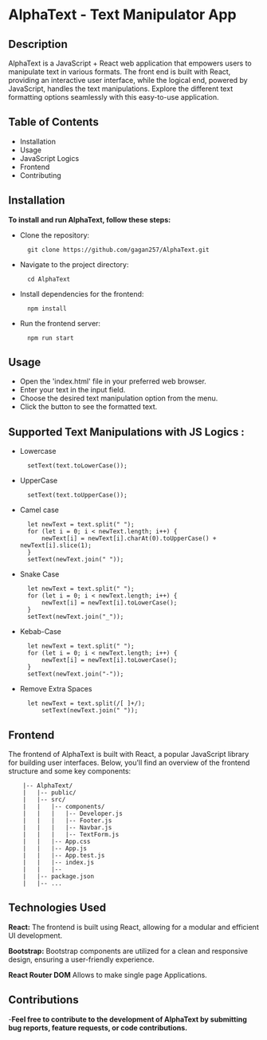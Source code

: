 # AlphaText - Text Manipulator App

## Description

AlphaText is a JavaScript + React web application that empowers users to manipulate text in various formats. The front end is built with React, providing an interactive user interface, while the logical end, powered by JavaScript, handles the text manipulations. Explore the different text formatting options seamlessly with this easy-to-use application.

## Table of Contents

- Installation
- Usage
- JavaScript Logics
- Frontend
- Contributing

## Installation

**To install and run AlphaText, follow these steps:**

- Clone the repository:

        git clone https://github.com/gagan257/AlphaText.git

- Navigate to the project directory:

        cd AlphaText

- Install dependencies for the frontend:

        npm install

- Run the frontend server:

        npm run start

## Usage

- Open the 'index.html' file in your preferred web browser.
- Enter your text in the input field.
- Choose the desired text manipulation option from the menu.
- Click the button to see the formatted text.

## Supported Text Manipulations with JS Logics :

- Lowercase

        setText(text.toLowerCase());

- UpperCase

        setText(text.toUpperCase());

- Camel case

        let newText = text.split(" ");
        for (let i = 0; i < newText.length; i++) {
            newText[i] = newText[i].charAt(0).toUpperCase() + newText[i].slice(1);
        }
        setText(newText.join(" "));

- Snake Case

        let newText = text.split(" ");
        for (let i = 0; i < newText.length; i++) {
            newText[i] = newText[i].toLowerCase();
        }
        setText(newText.join("_"));

- Kebab-Case

        let newText = text.split(" ");
        for (let i = 0; i < newText.length; i++) {
            newText[i] = newText[i].toLowerCase();
        }
        setText(newText.join("-"));

- Remove Extra Spaces

        let newText = text.split(/[ ]+/);
            setText(newText.join(" "));

## Frontend

The frontend of AlphaText is built with React, a popular JavaScript library for building user interfaces. Below, you'll find an overview of the frontend structure and some key components:

        |-- AlphaText/
        |   |-- public/
        |   |-- src/
        |   |   |-- components/
        |   |   |   |-- Developer.js
        |   |   |   |-- Footer.js
        |   |   |   |-- Navbar.js
        |   |   |   |-- TextForm.js
        |   |   |-- App.css
        |   |   |-- App.js
        |   |   |-- App.test.js
        |   |   |-- index.js
        |   |   |--
        |   |-- package.json
        |   |-- ...

## Technologies Used

**React:** The frontend is built using React, allowing for a modular and efficient UI development.

**Bootstrap:** Bootstrap components are utilized for a clean and responsive design, ensuring a user-friendly experience.

**React Router DOM** Allows to make single page Applications.

## Contributions

-**Feel free to contribute to the development of AlphaText by submitting bug reports, feature requests, or code contributions.**

<!-- CONTRIBUTORS_START -->
<!-- CONTRIBUTORS_END -->
